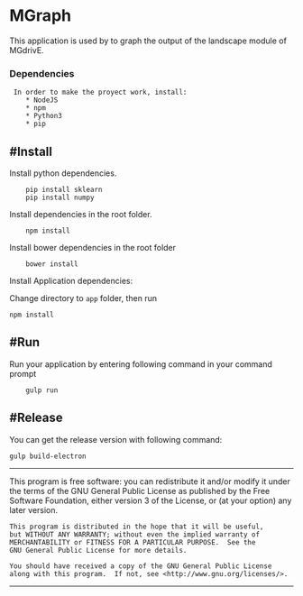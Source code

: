 # MGraph

This application is used by to graph the output of the landscape module of MGdrivE.

### Dependencies
```
 In order to make the proyect work, install:
 	* NodeJS
 	* npm
 	* Python3
 	* pip
```

#Install
---

Install python dependencies.
```
	pip install sklearn
	pip install numpy
```

Install dependencies in the root folder.

```
	npm install
```

Install bower dependencies in the root folder

```
	bower install
```

Install Application dependencies:

Change directory to ```app``` folder, then run

```
npm install
```


#Run
---

Run your application by entering following command in your command prompt

```
	gulp run
```

#Release
---

You can get the release version with following command:

```
gulp build-electron
```

---
This program is free software: you can redistribute it and/or modify
    it under the terms of the GNU General Public License as published by
    the Free Software Foundation, either version 3 of the License, or
    (at your option) any later version.

    This program is distributed in the hope that it will be useful,
    but WITHOUT ANY WARRANTY; without even the implied warranty of
    MERCHANTABILITY or FITNESS FOR A PARTICULAR PURPOSE.  See the
    GNU General Public License for more details.

    You should have received a copy of the GNU General Public License
    along with this program.  If not, see <http://www.gnu.org/licenses/>.
---
